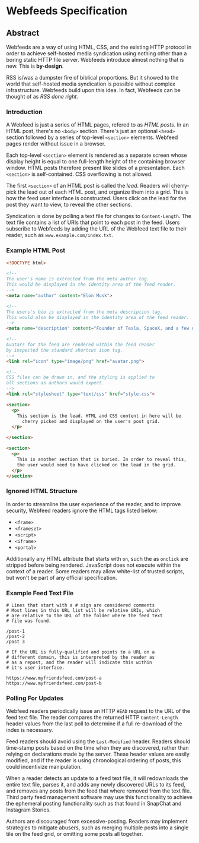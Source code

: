 # Webfeeds Specification



## Abstract

Webfeeds are a way of using HTML, CSS, and the existing HTTP protocol in order to achieve self-hosted media syndication using nothing other than a boring static HTTP file server. Webfeeds introduce almost nothing that is new. This is **by-design**. 

RSS is/was a dumpster fire of biblical proportions. But it showed to the world that self-hosted media syndication is possible without complex infrastructure. Webfeeds build upon this idea. In fact, Webfeeds can be thought of as *RSS done right*. 



### Introduction

A Webfeed is just a series of HTML pages, refered to as *HTML posts*. In an HTML post, there's no `<body>` section. There's just an optional `<head>` section followed by a series of top-level `<section>` elements. Webfeed pages render without issue in a browser.

Each top-level `<section>` element is rendered as a separate screen whose display height is equal to one full-length height of the containing browser window. HTML posts therefore present like slides of a presentation. Each `<section>` is self-contained. CSS overflowing is not allowed.

The first `<section>` of an HTML post is called the *lead*. Readers will cherry-pick the lead out of each HTML post, and organize them into a grid. This is how the feed user interface is constructed. Users click on the lead for the post they want to view, to reveal the other sections.

Syndication is done by polling a text file for changes to `Content-Length`. The text file contains a list of URIs that point to each post in the feed. Users subscribe to Webfeeds by adding the URL of the Webfeed text file to their reader, such as `www.example.com/index.txt`. 



### Example HTML Post

```html
<!DOCTYPE html>

<!--
The user's name is extracted from the meta author tag.
This would be displayed in the identity area of the feed reader.
-->
<meta name="author" content="Elon Musk">

<!--
The users's bio is extracted from the meta description tag.
This would also be displayed in the identity area of the feed reader.
-->
<meta name="description" content="Founder of Tesla, SpaceX, and a few other things.">

<!--
Avatars for the feed are rendered within the feed reader
by inspected the standard shortcut icon tag.
-->
<link rel="icon" type="image/png" href="avatar.png">

<!--
CSS files can be drawn in, and the styling is applied to
all sections as authors would expect.
-->
<link rel="stylesheet" type="text/css" href="style.css">

<section>
  <p>
   	This section is the lead. HTML and CSS content in here will be
	  cherry picked and displayed on the user's post grid.
  </p>

</section>

<section>
  <p>
    This is another section that is buried. In order to reveal this,
    the user would need to have clicked on the lead in the grid.
  </p>
</section>
```



### Ignored HTML Structure

In order to streamline the user experience of the reader, and to improve security, Webfeed readers ignore the HTML tags listed below:

- `<frame>`
- `<frameset>`
- `<script>`
- `<iframe>`
- `<portal>`

Additionally any HTML attribute that starts with `on`, such the as `onclick` are stripped before being rendered. JavaScript does not execute within the context of a reader. Some readers may allow white-list of trusted scripts, but won't be part of any official specification. 



### Example Feed Text File

```
# Lines that start with a # sign are considered comments
# Most lines in this URL list will be relative URIs, which
# are relative to the URL of the folder where the feed text
# file was found.

/post-1
/post-2
/post 3

# If the URL is fully-qualified and points to a URL on a
# different domain, this is interpreted by the reader as
# as a repost, and the reader will indicate this within
# it's user interface.

https://www.myfriendsfeed.com/post-a
https://www.myfriendsfeed.com/post-b
```



### Polling For Updates

Webfeed readers periodically issue an HTTP `HEAD` request to the URL of the feed text file. The reader compares the returned HTTP `Content-Length` header values from the last poll to determine if a full re-download of the index is necessary.

Feed readers should avoid using the `Last-Modified` header. Readers should time-stamp posts based on the time when they are discovered, rather than relying on declarations made by the server. These header values are easily modified, and if the reader is using chronological ordering of posts, this could incentivize manipulation.

When a reader detects an update to a feed text file, it will redownloads the entire text file, parses it, and adds any newly discovered URLs to its feed, and removes any posts from the feed that where removed from the text file. Third party feed management software may use this functionality to achieve the ephemeral posting functionality such as that found in SnapChat and Instagram Stories.

Authors are discouraged from excessive-posting. Readers may implement strategies to mitigate abusers, such as merging multiple posts into a single tile on the feed grid, or omitting some posts all together.

